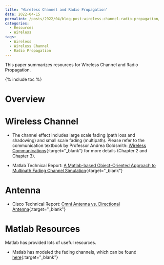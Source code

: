 ```yaml
---
title: 'Wireless Channel and Radio Propagation'
date: 2022-04-15
permalink: /posts/2022/04/blog-post-wireless-channel-radio-propagation/
categories:
  - Resources
  - Wireless
tags:
  - Wireless
  - Wireless Channel
  - Radio Propagation
---
```


This paper summarizes resources for Wireless Channel and Radio Propagation.

{% include toc %}

# Overview

# Wireless Channel
* The channel effect includes large scale fading (path loss and shadowing) and small scale fading (multipath). Please refer to the communication textbook by Professor Andrea Goldsmith: [Wireless Communications](http://web.stanford.edu/class/ee359/doc/WirelessComm_Chp1-16_March32020.pdf){:target="_blank"} for more details (Chapter 2 and Chapter 3). 

* Matlab Technical Report: [A Matlab-based Object-Oriented Approach to Multipath Fading Channel Simulation](https://www.mathworks.com/matlabcentral/fileexchange/18869-a-matlab-based-object-oriented-approach-to-multipath-fading-channel-simulation){:target="_blank"}

# Antenna
* Cisco Technical Report: [Omni Antenna vs. Directional Antenna](https://www.cisco.com/c/en/us/support/docs/wireless-mobility/wireless-lan-wlan/82068-omni-vs-direct.html){:target="_blank"}



# Matlab Resources
Matlab has provided lots of useful resources.
* Matlab has modeled the fading channels, which can be found [here](https://www.mathworks.com/help/comm/ug/fading-channels.html){:target="_blank"}
